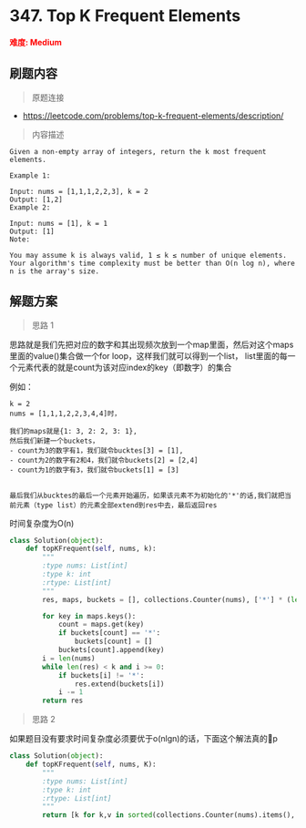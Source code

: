 # 347. Top K Frequent Elements

**<font color=red>难度: Medium</font>**

## 刷题内容

> 原题连接

* https://leetcode.com/problems/top-k-frequent-elements/description/

> 内容描述

```
Given a non-empty array of integers, return the k most frequent elements.

Example 1:

Input: nums = [1,1,1,2,2,3], k = 2
Output: [1,2]
Example 2:

Input: nums = [1], k = 1
Output: [1]
Note:

You may assume k is always valid, 1 ≤ k ≤ number of unique elements.
Your algorithm's time complexity must be better than O(n log n), where n is the array's size.
```

## 解题方案

> 思路 1

思路就是我们先把对应的数字和其出现频次放到一个map里面，然后对这个maps里面的value()集合做一个for loop，这样我们就可以得到一个list，
list里面的每一个元素代表的就是count为该对应index的key（即数字）的集合

例如：
```
k = 2
nums = [1,1,1,2,2,3,4,4]时，

我们的maps就是{1: 3, 2: 2, 3: 1},
然后我们新建一个buckets，
- count为3的数字有1，我们就令bucktes[3] = [1], 
- count为2的数字有2和4，我们就令buckets[2] = [2,4]
- count为1的数字有3，我们就令buckets[1] = [3]


最后我们从bucktes的最后一个元素开始遍历，如果该元素不为初始化的'*'的话,我们就把当前元素（type list）的元素全部extend到res中去，最后返回res
```


时间复杂度为O(n)

```python
class Solution(object):
    def topKFrequent(self, nums, k):
        """
        :type nums: List[int]
        :type k: int
        :rtype: List[int]
        """
        res, maps, buckets = [], collections.Counter(nums), ['*'] * (len(nums)+1)

        for key in maps.keys():
            count = maps.get(key)
            if buckets[count] == '*':
                buckets[count] = []
            buckets[count].append(key)
        i = len(nums)
        while len(res) < k and i >= 0:
            if buckets[i] != '*':
                res.extend(buckets[i])
            i -= 1
        return res
```

> 思路 2

如果题目没有要求时间复杂度必须要优于o(nlgn)的话，下面这个解法真的🐂p


```python
class Solution(object):
    def topKFrequent(self, nums, K):
        """
        :type nums: List[int]
        :type k: int
        :rtype: List[int]
        """
        return [k for k,v in sorted(collections.Counter(nums).items(), key=lambda (k,v): -v)][:K]
```
